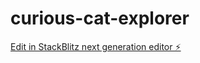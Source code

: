 # curious-cat-explorer

[Edit in StackBlitz next generation editor ⚡️](https://stackblitz.com/~/github.com/amkachap/curious-cat-explorer)